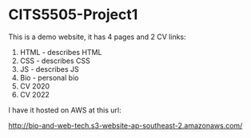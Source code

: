 # CITS5505-Project1
 This is a demo website, it has 4 pages and 2 CV links:
 1) HTML - describes HTML
 2) CSS - describes CSS
 3) JS - describes JS
 4) Bio - personal bio
 5) CV 2020
 6) CV 2022

I have it hosted on AWS at this url:

http://bio-and-web-tech.s3-website-ap-southeast-2.amazonaws.com/